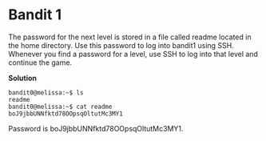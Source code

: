 # Bandit 1

The password for the next level is stored in a file called readme located in the home directory. Use this password to log into bandit1 using SSH. Whenever you find a password for a level, use SSH to log into that level and continue the game.

**Solution**

```
bandit0@melissa:~$ ls
readme
bandit0@melissa:~$ cat readme
boJ9jbbUNNfktd78OOpsqOltutMc3MY1
```

Password is boJ9jbbUNNfktd78OOpsqOltutMc3MY1.


